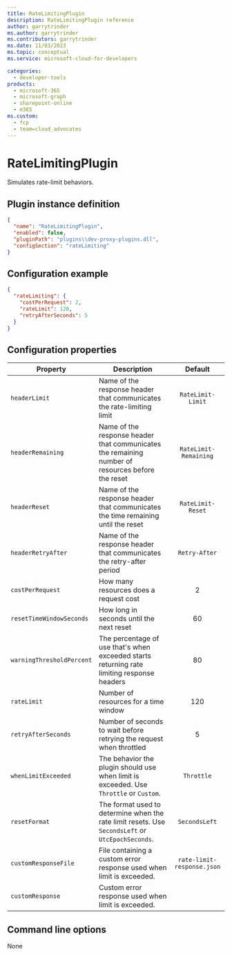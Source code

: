 ```yaml
---
title: RateLimitingPlugin
description: RateLimitingPlugin reference
author: garrytrinder
ms.author: garrytrinder
ms.contributors: garrytrinder
ms.date: 11/03/2023
ms.topic: conceptual
ms.service: microsoft-cloud-for-developers

categories:
  - developer-tools
products:
  - microsoft-365
  - microsoft-graph
  - sharepoint-online
  - m365
ms.custom:
  - fcp
  - team=cloud_advocates
---
```


# RateLimitingPlugin

Simulates rate-limit behaviors.

## Plugin instance definition

```json
{
  "name": "RateLimitingPlugin",
  "enabled": false,
  "pluginPath": "plugins\\dev-proxy-plugins.dll",
  "configSection": "rateLimiting"
}
```

## Configuration example

```json
{
  "rateLimiting": {
    "costPerRequest": 2,
    "rateLimit": 120,
    "retryAfterSeconds": 5
  }
}
```

## Configuration properties

| Property                  | Description                                                                                      |          Default           |
| ------------------------- | ------------------------------------------------------------------------------------------------ | :------------------------: |
| `headerLimit`             | Name of the response header that communicates the rate-limiting limit                            |     `RateLimit-Limit`      |
| `headerRemaining`         | Name of the response header that communicates the remaining number of resources before the reset |   `RateLimit-Remaining`    |
| `headerReset`             | Name of the response header that communicates the time remaining until the reset                 |     `RateLimit-Reset`      |
| `headerRetryAfter`        | Name of the response header that communicates the retry-after period                             |       `Retry-After`        |
| `costPerRequest`          | How many resources does a request cost                                                           |             2              |
| `resetTimeWindowSeconds`  | How long in seconds until the next reset                                                         |             60             |
| `warningThresholdPercent` | The percentage of use that's when exceeded starts returning rate limiting response headers     |             80             |
| `rateLimit`               | Number of resources for a time window                                                            |            120             |
| `retryAfterSeconds`       | Number of seconds to wait before retrying the request when throttled                             |             5              |
| `whenLimitExceeded`       | The behavior the plugin should use when limit is exceeded. Use `Throttle` or `Custom`.          |         `Throttle`         |
| `resetFormat`             | The format used to determine when the rate limit resets. Use `SecondsLeft` or `UtcEpochSeconds`. |       `SecondsLeft`        |
| `customResponseFile`      | File containing a custom error response used when limit is exceeded.                             | `rate-limit-response.json` |
| `customResponse`          | Custom error response used when limit is exceeded.                                               |                            |

## Command line options

None
